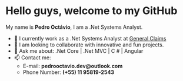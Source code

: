 <h1>Hello guys, welcome to my GitHub</h1>
<p>My name is <b>Pedro Octávio</b>, I am a .Net Systems Analyst.</p>
<ul>
  <li>🔭 I currently work as a .Net Systems Analyst at <a href="http://www.gclaims.com.br">General Claims</a></li>
  <li>👯 I am looking to collaborate with innovative and fun projects.</li>
  <li>💬 Ask me about: .Net Core | .Net MVC | C # | Angular</li>
  <li>
  📫 Contact me:
  <ul>
    <li>E-mail: <b>pedrooctavio.dev@outlook.com</b></li>
    <li>Phone Number: <b>(+55) 11 95819-2543</b></li>
  </ul>
  </li>
</ul>
